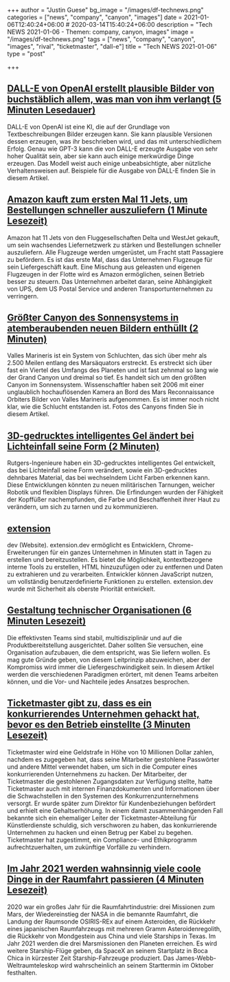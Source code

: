 +++
author = "Justin Guese"
bg_image = "/images/df-technews.png"
categories = ["news", "company", "canyon", "images"]
date = 2021-01-06T12:40:24+06:00 # 2020-03-14T15:40:24+06:00
description = "Tech NEWS 2021-01-06 - Themen: company, canyon, images"
image = "/images/df-technews.png"
tags = ["news", "company", "canyon", "images", "rival", "ticketmaster", "dall-e"]
title = "Tech NEWS 2021-01-06"
type = "post"

+++

## [DALL-E von OpenAI erstellt plausible Bilder von buchstäblich allem, was man von ihm verlangt (5 Minuten Lesedauer)](https://techcrunch.com/2021/01/05/openais-dall-e-creates-plausible-images-of-literally-anything-you-ask-it-to//1/01000176d7615b78-4c50fe91-815c-4420-815e-be16f096c0dc-000000/hG-TzaQBu-1QmJRgNxuyhyM4tF3WzplbdQI_-Uvp1Ms=174)

 DALL-E von OpenAI ist eine KI, die auf der Grundlage von Textbeschreibungen Bilder erzeugen kann. Sie kann plausible Versionen dessen erzeugen, was ihr beschrieben wird, und das mit unterschiedlichem Erfolg. Genau wie GPT-3 kann die von DALL-E erzeugte Ausgabe von sehr hoher Qualität sein, aber sie kann auch einige merkwürdige Dinge erzeugen. Das Modell weist auch einige unbeabsichtigte, aber nützliche Verhaltensweisen auf. Beispiele für die Ausgabe von DALL-E finden Sie in diesem Artikel.

## [Amazon kauft zum ersten Mal 11 Jets, um Bestellungen schneller auszuliefern (1 Minute Lesezeit)](https://apnews.com/article/sports-nfl-football-new-york-jets-17f74a62c2e12f5ecf41234df10bd4ab/1/01000176d7615b78-4c50fe91-815c-4420-815e-be16f096c0dc-000000/lSaNl2WLXQpJn-gscaiQHLvf1ypxIAzEc4TAUrhsRsI=174)

 Amazon hat 11 Jets von den Fluggesellschaften Delta und WestJet gekauft, um sein wachsendes Liefernetzwerk zu stärken und Bestellungen schneller auszuliefern. Alle Flugzeuge werden umgerüstet, um Fracht statt Passagiere zu befördern. Es ist das erste Mal, dass das Unternehmen Flugzeuge für sein Liefergeschäft kauft. Eine Mischung aus geleasten und eigenen Flugzeugen in der Flotte wird es Amazon ermöglichen, seinen Betrieb besser zu steuern. Das Unternehmen arbeitet daran, seine Abhängigkeit von UPS, dem US Postal Service und anderen Transportunternehmen zu verringern.

## [Größter Canyon des Sonnensystems in atemberaubenden neuen Bildern enthüllt (2 Minuten)](https://www.livescience.com/mars-deepest-canyon-in-solar-system.html/1/01000176d7615b78-4c50fe91-815c-4420-815e-be16f096c0dc-000000/3dsLyv64Ylb_ObtID20S_TZMWnMnlPllt4LimfqWDBE=174)

 Valles Marineris ist ein System von Schluchten, das sich über mehr als 2.500 Meilen entlang des Marsäquators erstreckt. Es erstreckt sich über fast ein Viertel des Umfangs des Planeten und ist fast zehnmal so lang wie der Grand Canyon und dreimal so tief. Es handelt sich um den größten Canyon im Sonnensystem. Wissenschaftler haben seit 2006 mit einer unglaublich hochauflösenden Kamera an Bord des Mars Reconnaissance Orbiters Bilder von Valles Marineris aufgenommen. Es ist immer noch nicht klar, wie die Schlucht entstanden ist. Fotos des Canyons finden Sie in diesem Artikel.

## [3D-gedrucktes intelligentes Gel ändert bei Lichteinfall seine Form (2 Minuten)](https://www.rutgers.edu/news/3d-printed-smart-gel-changes-shape-when-exposed-light/1/01000176d7615b78-4c50fe91-815c-4420-815e-be16f096c0dc-000000/JXs9H-owDEgLtjJZ2HJbS4dklum2s0IpuuR4id5aqJM=174)

 Rutgers-Ingenieure haben ein 3D-gedrucktes intelligentes Gel entwickelt, das bei Lichteinfall seine Form verändert, sowie ein 3D-gedrucktes dehnbares Material, das bei wechselndem Licht Farben erkennen kann. Diese Entwicklungen könnten zu neuen militärischen Tarnungen, weicher Robotik und flexiblen Displays führen. Die Erfindungen wurden der Fähigkeit der Kopffüßer nachempfunden, die Farbe und Beschaffenheit ihrer Haut zu verändern, um sich zu tarnen und zu kommunizieren.

## [extension](https://extension.dev//1/01000176d7615b78-4c50fe91-815c-4420-815e-be16f096c0dc-000000/Df3u38KCwhG5Upr33IjUZTwk-djt0208UHx8UnOiyvw=174)

dev (Website). extension.dev ermöglicht es Entwicklern, Chrome-Erweiterungen für ein ganzes Unternehmen in Minuten statt in Tagen zu erstellen und bereitzustellen. Es bietet die Möglichkeit, kontextbezogene interne Tools zu erstellen, HTML hinzuzufügen oder zu entfernen und Daten zu extrahieren und zu verarbeiten. Entwickler können JavaScript nutzen, um vollständig benutzerdefinierte Funktionen zu erstellen. extension.dev wurde mit Sicherheit als oberste Priorität entwickelt.

## [Gestaltung technischer Organisationen (6 Minuten Lesezeit)](https://jacobian.org/2021/jan/5/designing-engineering-organizations//1/01000176d7615b78-4c50fe91-815c-4420-815e-be16f096c0dc-000000/WC8eKnMW6cFQ03bFRrvowueGuRK5yfVfbwQbzP-lo9U=174)

 Die effektivsten Teams sind stabil, multidisziplinär und auf die Produktbereitstellung ausgerichtet. Daher sollten Sie versuchen, eine Organisation aufzubauen, die dem entspricht, was Sie liefern wollen. Es mag gute Gründe geben, von diesem Leitprinzip abzuweichen, aber der Kompromiss wird immer die Liefergeschwindigkeit sein. In diesem Artikel werden die verschiedenen Paradigmen erörtert, mit denen Teams arbeiten können, und die Vor- und Nachteile jedes Ansatzes besprochen.

## [Ticketmaster gibt zu, dass es ein konkurrierendes Unternehmen gehackt hat, bevor es den Betrieb einstellte (3 Minuten Lesezeit)](https://arstechnica.com/information-technology/2021/01/ticketmaster-pays-10-million-criminal-fine-for-hacking-a-rival-company//1/01000176d7615b78-4c50fe91-815c-4420-815e-be16f096c0dc-000000/JNzYBFxL3AbHqCtQmUmQGafTqzfmluVWozY5ysE9sNI=174)

 Ticketmaster wird eine Geldstrafe in Höhe von 10 Millionen Dollar zahlen, nachdem es zugegeben hat, dass seine Mitarbeiter gestohlene Passwörter und andere Mittel verwendet haben, um sich in die Computer eines konkurrierenden Unternehmens zu hacken. Der Mitarbeiter, der Ticketmaster die gestohlenen Zugangsdaten zur Verfügung stellte, hatte Ticketmaster auch mit internen Finanzdokumenten und Informationen über die Schwachstellen in den Systemen des Konkurrenzunternehmens versorgt. Er wurde später zum Direktor für Kundenbeziehungen befördert und erhielt eine Gehaltserhöhung. In einem damit zusammenhängenden Fall bekannte sich ein ehemaliger Leiter der Ticketmaster-Abteilung für Künstlerdienste schuldig, sich verschworen zu haben, das konkurrierende Unternehmen zu hacken und einen Betrug per Kabel zu begehen. Ticketmaster hat zugestimmt, ein Compliance- und Ethikprogramm aufrechtzuerhalten, um zukünftige Vorfälle zu verhindern.

## [Im Jahr 2021 werden wahnsinnig viele coole Dinge in der Raumfahrt passieren (4 Minuten Lesezeit)](https://arstechnica.com/science/2021/01/there-are-an-insane-amount-of-cool-space-things-happening-in-2021//1/01000176d7615b78-4c50fe91-815c-4420-815e-be16f096c0dc-000000/BB-yEH3b8kkNjv7GLzSEKPIXj1O1_jdtDpKddAq3HaA=174)

 2020 war ein großes Jahr für die Raumfahrtindustrie: drei Missionen zum Mars, der Wiedereinstieg der NASA in die bemannte Raumfahrt, die Landung der Raumsonde OSIRIS-REx auf einem Asteroiden, die Rückkehr eines japanischen Raumfahrzeugs mit mehreren Gramm Asteroidenregolith, die Rückkehr von Mondgestein aus China und viele Starships in Texas. Im Jahr 2021 werden die drei Marsmissionen den Planeten erreichen. Es wird weitere Starship-Flüge geben, da SpaceX an seinem Startplatz in Boca Chica in kürzester Zeit Starship-Fahrzeuge produziert. Das James-Webb-Weltraumteleskop wird wahrscheinlich an seinem Starttermin im Oktober festhalten.


